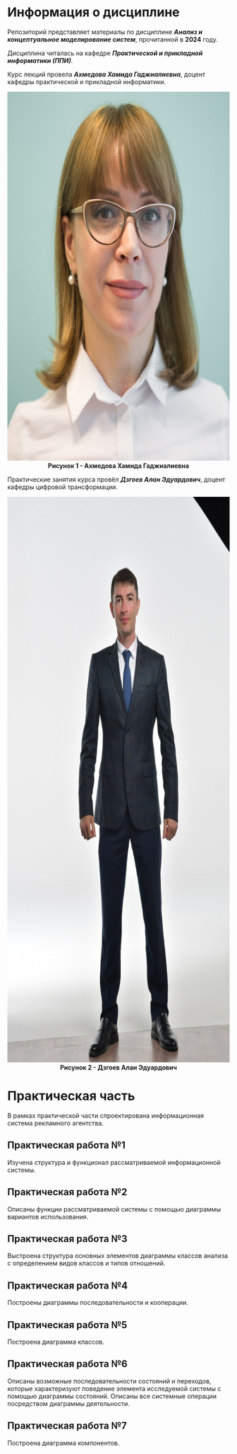 # Информация о дисциплине

Репозиторий представляет материалы по дисциплине ***Анализ и концептуальное моделирование систем***, прочитанной в **2024** году.

Дисциплина читалась на кафедре ***Практической и прикладной информатики (ППИ)***.

Курс лекций провела
***Ахмедова Хамида Гаджиалиевна***,
доцент кафедры практической и прикладной информатики.
<p align="center">
  <img src="Images/Ахмедова_Хамида_Гаджиалиевна.jpg" alt="Ахмедова Хамида Гаджиалиевна" width="768" height="835">
  <br>
  <strong>Рисунок 1 - Ахмедова Хамида Гаджиалиевна</strong>
</p>

Практические занятия курса провёл
***Дзгоев Алан Эдуардович***,
доцент кафедры цифровой трансформации.
<p align="center">
  <img src="Images/Дзгоев_Алан_Эдуардович.jpeg" alt="Дзгоев Алан Эдуардович" width="853" height="1280">
  <br>
  <strong>Рисунок 2 - Дзгоев Алан Эдуардович</strong>
</p>

# Практическая часть

В рамках практической части спроектирована информационная система рекламного агентства.

## Практическая работа №1

Изучена структура и функционал рассматриваемой информационной системы.

## Практическая работа №2

Описаны функции рассматриваемой системы с помощью диаграммы вариантов использования.

## Практическая работа №3

Выстроена структура основных элементов диаграммы классов анализа с определением видов классов и типов отношений.

## Практическая работа №4

Построены диаграммы последовательности и кооперации.

## Практическая работа №5

Построена диаграмма классов.

## Практическая работа №6

Описаны возможные последовательности состояний и переходов, которые характеризуют поведение элемента исследуемой системы с помощью диаграммы состояний. Описаны все системные операции посредством диаграммы деятельности.

## Практическая работа №7

Построена диаграмма компонентов.